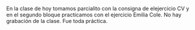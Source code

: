 En la clase de hoy tomamos parcialito con la consigna de elejercicio CV y en el segundo bloque practicamos con el ejercicio Emilia Cole.
No hay grabación de la clase. Fue toda práctica.